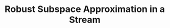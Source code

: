 ---
title: "Robust Subspace Approximation in a Stream"
collection: publications
coauthors: 'Anish Sevekari and David Woodruff'
permalink: /publication/rsais
venue: 'NeurIPS 2018'
paperurl: 'https://papers.nips.cc/paper/2018/hash/f5e536083a438cec5b64a4954abc17f1-Abstract.html#:~:text=Abstract,()%20is%20some%20loss%20function.'
---